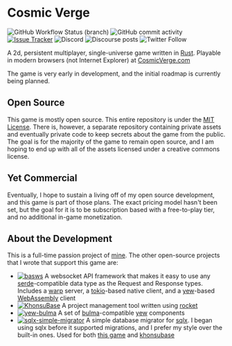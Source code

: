 # Cosmic Verge

![GitHub Workflow Status (branch)](https://img.shields.io/github/workflow/status/khonsulabs/cosmicverge/Deploy/main) ![GitHub commit activity](https://img.shields.io/github/commit-activity/m/khonsulabs/cosmicverge) [![Issue Tracker](https://img.shields.io/badge/Issue%20Tracker-khonsubase-blue)](https://base.khonsulabs.com/project/cosmicverge) ![Discord](https://img.shields.io/discord/578968877866811403) ![Discourse posts](https://img.shields.io/discourse/posts?server=https%3A%2F%2Fcommunity.khonsulabs.com%2F) ![Twitter Follow](https://img.shields.io/twitter/follow/ectonDev?style=social)

A 2d, persistent multiplayer, single-universe game written in [Rust](https://rust-lang.org). Playable in modern browsers (not Internet Explorer) at [CosmicVerge.com](https://cosmicverge.com)

The game is very early in development, and the initial roadmap is currently being planned.

## Open Source

This game is mostly open source. This entire repository is under the [MIT License](./LICENSE). There is, however, a separate repository containing private assets and eventually private code to keep secrets about the game from the public. The goal is for the majority of the game to remain open source, and I am hoping to end up with all of the assets licensed under a creative commons license.

## Yet Commercial

Eventually, I hope to sustain a living off of my open source development, and this game is part of those plans. The exact pricing model hasn't been set, but the goal for it is to be subscription based with a free-to-play tier, and no additional in-game monetization.

## About the Development

This is a full-time passion project of [mine](https://github.com/ecton). The other open-source projects that I wrote that support this game are:

- [![basws](https://img.shields.io/github/commit-activity/m/khonsulabs/basws?label=basws)](https://github.com/khonsulabs/basws) A websocket API framework that makes it easy to use any [serde](https://lib.rs/serde)-compatible data type as the Request and Response types. Includes a [warp](https://lib.rs/warp) server, a [tokio](https://tokio.rs)-based native client, and a [yew](https://yew.rs)-based [WebAssembly](https://webassembly.org) client
- [![KhonsuBase](https://img.shields.io/github/commit-activity/m/khonsulabs/khonsubase?label=khonsubase)](https://github.com/khonsulabs/khonsubase) A project management tool written using [rocket](https://rocket.rs)
- [![yew-bulma](https://img.shields.io/github/commit-activity/m/khonsulabs/yew-bulma?label=yew-bulma)](https://github.com/khonsulabs/yew-bulma) A set of [bulma](https://bulma.io)-compatible [yew](https://yew.rs) components
- [![sqlx-simple-migrator](https://img.shields.io/github/commit-activity/m/khonsulabs/sqlx-simple-migrator?label=sqlx-simple-migrator)](https://github.com/khonsulabs/sqlx-simple-migrator) A simple database migrator for [sqlx](https://lib.rs/sqlx). I began using sqlx before it supported migrations, and I prefer my style over the built-in ones. Used for both [this game](./native/migrations) and [khonsubase](https://github.com/khonsulabs/khonsubase)
